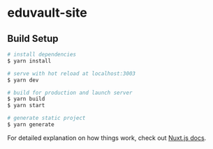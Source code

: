 # eduvault-site

## Build Setup

```bash
# install dependencies
$ yarn install

# serve with hot reload at localhost:3003
$ yarn dev

# build for production and launch server
$ yarn build
$ yarn start

# generate static project
$ yarn generate
```

For detailed explanation on how things work, check out [Nuxt.js docs](https://nuxtjs.org).
